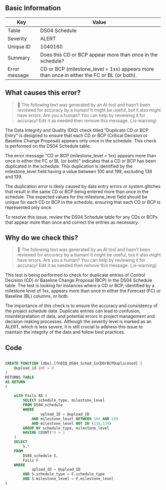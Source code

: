 ## Basic Information
| Key         | Value          |
|-------------|----------------|
| Table       | DS04 Schedule |
| Severity    | ALERT |
| Unique ID   | 1040160   |
| Summary     | Does this CD or BCP appear more than once in the schedule? |
| Error message | CD or BCP (milestone_level = 1xx) appears more than once in either the FC or BL (or both). |

## What causes this error?

> :robot: The following text was generated by an AI tool and hasn't been reviewed for accuracy by a human! It might be useful, but it also might have errors. Are you a human? You can help by reviewing it for accuracy! Edit it as needed then remove this message.
{.is-warning}

The Data Integrity and Quality (DIQ) check titled "Duplicate CD or BCP Entry" is designed to ensure that each CD or BCP (Critical Decision or Baseline Change Proposal) appears only once in the schedule. This check is performed on the DS04 Schedule table.

The error message "CD or BCP (milestone_level = 1xx) appears more than once in either the FC or BL (or both)" indicates that a CD or BCP has been duplicated in the schedule. This duplication is identified by the milestone_level field having a value between 100 and 199, excluding 138 and 139. 

The duplication error is likely caused by data entry errors or system glitches that result in the same CD or BCP being entered more than once in the schedule. The expected values for the milestone_level field should be unique for each CD or BCP in the schedule, ensuring that each CD or BCP is represented only once.

To resolve this issue, review the DS04 Schedule table for any CDs or BCPs that appear more than once and correct the entries as necessary.
## Why do we check this?

> :robot: The following text was generated by an AI tool and hasn't been reviewed for accuracy by a human! It might be useful, but it also might have errors. Are you a human? You can help by reviewing it for accuracy! Edit it as needed then remove this message.
{.is-warning}

This test is being performed to check for duplicate entries of Control Decision (CD) or Baseline Change Proposal (BCP) in the DS04 Schedule table. The test is looking for instances where a CD or BCP, identified by a milestone level of 1xx, appears more than once in either the Forecast (FC) or Baseline (BL) columns, or both.

The importance of this check is to ensure the accuracy and consistency of the project schedule data. Duplicate entries can lead to confusion, misinterpretation of data, and potential errors in project management and decision-making processes. Although the severity level is marked as an ALERT, which is less severe, it is still crucial to address this issue to maintain the integrity of the data and follow best practices.
## Code

```sql

CREATE FUNCTION [dbo].[fnDIQ_DS04_Sched_IsCDOrBCPDuplicated] (
	@upload_id int = 0
)
RETURNS TABLE
AS RETURN
(
	
	with Fails AS (
		SELECT schedule_type, milestone_level
		FROM DS04_schedule
		WHERE
				upload_ID = @upload_ID
			AND	milestone_level BETWEEN 100 AND 199
			AND milestone_level NOT IN (138,139)
		GROUP BY schedule_type, milestone_level
		HAVING COUNT(*) > 1
	)
	SELECT
		S.*
	FROM
		DS04_schedule S,
		Fails F
	WHERE
			upload_ID = @upload_ID
		AND S.schedule_type = F.schedule_type
		AND S.milestone_level = F.milestone_level
)
```
